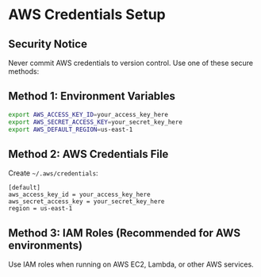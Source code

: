 # AWS Credentials Setup

## Security Notice
Never commit AWS credentials to version control. Use one of these secure methods:

## Method 1: Environment Variables
```bash
export AWS_ACCESS_KEY_ID=your_access_key_here
export AWS_SECRET_ACCESS_KEY=your_secret_key_here
export AWS_DEFAULT_REGION=us-east-1
```

## Method 2: AWS Credentials File
Create `~/.aws/credentials`:
```
[default]
aws_access_key_id = your_access_key_here
aws_secret_access_key = your_secret_key_here
region = us-east-1
```

## Method 3: IAM Roles (Recommended for AWS environments)
Use IAM roles when running on AWS EC2, Lambda, or other AWS services.
